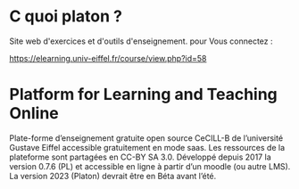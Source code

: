 



# C quoi platon ?


Site web d'exercices et d'outils d'enseignement. 
pour Vous connectez : 

https://elearning.univ-eiffel.fr/course/view.php?id=58 


# Platform for Learning and Teaching Online

Plate-forme d’enseignement gratuite open source CeCILL-B  de l’université Gustave Eiffel accessible gratuitement en mode saas.
Les ressources de la plateforme sont partagées en CC-BY SA 3.0. 
Développé depuis 2017 la version 0.7.6 (PL) et accessible en ligne à partir d’un moodle (ou autre LMS).
La version 2023 (Platon) devrait être en Béta avant l’été.
